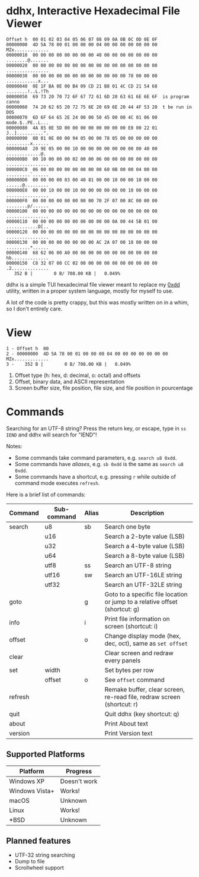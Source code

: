 # ddhx, Interactive Hexadecimal File Viewer

```
Offset h  00 01 02 03 04 05 06 07 08 09 0A 0B 0C 0D 0E 0F
00000000  4D 5A 78 00 01 00 00 00 04 00 00 00 00 00 00 00  MZx.............
00000010  00 00 00 00 00 00 00 00 40 00 00 00 00 00 00 00  ........@.......
00000020  00 00 00 00 00 00 00 00 00 00 00 00 00 00 00 00  ................
00000030  00 00 00 00 00 00 00 00 00 00 00 00 78 00 00 00  ............x...
00000040  0E 1F BA 0E 00 B4 09 CD 21 B8 01 4C CD 21 54 68  ........!..L.!Th
00000050  69 73 20 70 72 6F 67 72 61 6D 20 63 61 6E 6E 6F  is program canno
00000060  74 20 62 65 20 72 75 6E 20 69 6E 20 44 4F 53 20  t be run in DOS
00000070  6D 6F 64 65 2E 24 00 00 50 45 00 00 4C 01 06 00  mode.$..PE..L...
00000080  4A 85 0E 5D 00 00 00 00 00 00 00 00 E0 00 22 01  J..]..........".
00000090  0B 01 0E 00 00 94 05 00 00 78 05 00 00 00 00 00  .........x......
000000A0  20 9E 05 00 00 10 00 00 00 00 00 00 00 00 40 00   .............@.
000000B0  00 10 00 00 00 02 00 00 06 00 00 00 00 00 00 00  ................
000000C0  06 00 00 00 00 00 00 00 00 60 0B 00 00 04 00 00  .........`......
000000D0  00 00 00 00 03 00 40 81 00 00 10 00 00 10 00 00  ......@.........
000000E0  00 00 10 00 00 10 00 00 00 00 00 00 10 00 00 00  ................
000000F0  00 00 00 00 00 00 00 00 70 2F 07 00 8C 00 00 00  ........p/......
00000100  00 00 00 00 00 00 00 00 00 00 00 00 00 00 00 00  ................
00000110  00 00 00 00 00 00 00 00 00 00 0A 00 44 5B 01 00  ............D[..
00000120  00 00 00 00 00 00 00 00 00 00 00 00 00 00 00 00  ................
00000130  00 00 00 00 00 00 00 00 AC 2A 07 00 18 00 00 00  .........*......
00000140  68 62 06 00 A0 00 00 00 00 00 00 00 00 00 00 00  hb..............
00000150  C8 32 07 00 CC 02 00 00 00 00 00 00 00 00 00 00  .2..............
   352 B |        0 B/ 708.00 KB |   0.049%
```

ddhx is a simple TUI hexadecimal file viewer meant to replace my
[0xdd](https://github.com/dd86k/0xdd) utility, written in a proper system
language, mostly for myself to use.

A lot of the code is pretty crappy, but this was mostly written on in a whim,
so I don't entirely care.

# View

```
1 - Offset h  00    
2 - 00000000  4D 5A 78 00 01 00 00 00 04 00 00 00 00 00 00 00  MZx.............
3 -    352 B |        0 B/ 708.00 KB |   0.049%
```

1. Offset type (h: hex, d: decimal, o: octal) and offsets
2. Offset, binary data, and ASCII representation
3. Screen buffer size, file position, file size, and file position in pourcentage

# Commands

Searching for an UTF-8 string? Press the return key, or escape, type in `ss IEND`
and ddhx will search for "IEND"!

Notes:
- Some commands take command parameters, e.g. `search u8 0xdd`.
- Some commands have _aliases_, e.g. `sb 0xdd` is the same as `search u8 0xdd`.
- Some commands have a shortcut, e.g. pressing `r` while outside of command mode
executes `refresh`.

Here is a brief list of commands:

| Command | Sub-command | Alias | Description |
|---|---|---|---|
| search | u8 | sb | Search one byte |
| | u16 | | Search a 2-byte value (LSB) |
| | u32 | | Search a 4-byte value (LSB) |
| | u64 | | Search a 8-byte value (LSB) |
| | utf8 | ss | Search an UTF-8 string |
| | utf16 | sw | Search an UTF-16LE string |
| | utf32 | | Search an UTF-32LE string |
| goto | | g | Goto to a specific file location or jump to a relative offset (shortcut: g) |
| info | | i | Print file information on screen (shortcut: i) |
| offset | | o | Change display mode (hex, dec, oct), same as `set offset` |
| clear | | | Clear screen and redraw every panels |
| set | width | | Set bytes per row |
| | offset | o | See `offset` command |
| refresh | | | Remake buffer, clear screen, re-read file, redraw screen (shortcut: r) |
| quit | | | Quit ddhx (key shortcut: q) |
| about | | | Print About text |
| version | | | Print Version text |

## Supported Platforms

| Platform | Progress |
|---|---|
| Windows XP | Doesn't work |
| Windows Vista+ | Works! |
| macOS | Unknown |
| Linux | Works! |
| *BSD | Unknown |

## Planned features

- UTF-32 string searching
- Dump to file
- Scrollwheel support